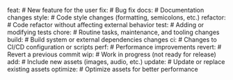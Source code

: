 feat:     # New feature for the user
fix:      # Bug fix
docs:     # Documentation changes
style:    # Code style changes (formatting, semicolons, etc.)
refactor: # Code refactor without affecting external behavior
test:     # Adding or modifying tests
chore:    # Routine tasks, maintenance, and tooling changes
build:    # Build system or external dependencies changes
ci:       # Changes to CI/CD configuration or scripts
perf:     # Performance improvements
revert:   # Revert a previous commit
wip:      # Work in progress (not ready for release)
add:      # Include new assets (images, audio, etc.)
update:   # Update or replace existing assets
optimize: # Optimize assets for better performance
